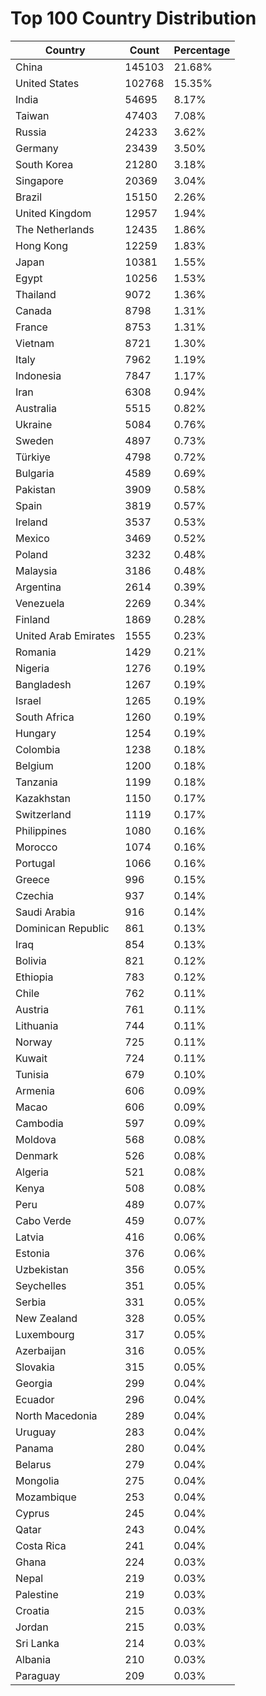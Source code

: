 # Top 100 Country Distribution
| Country | Count | Percentage |
|----|----|----|
| China | 145103 | 21.68% |
| United States | 102768 | 15.35% |
| India | 54695 | 8.17% |
| Taiwan | 47403 | 7.08% |
| Russia | 24233 | 3.62% |
| Germany | 23439 | 3.50% |
| South Korea | 21280 | 3.18% |
| Singapore | 20369 | 3.04% |
| Brazil | 15150 | 2.26% |
| United Kingdom | 12957 | 1.94% |
| The Netherlands | 12435 | 1.86% |
| Hong Kong | 12259 | 1.83% |
| Japan | 10381 | 1.55% |
| Egypt | 10256 | 1.53% |
| Thailand | 9072 | 1.36% |
| Canada | 8798 | 1.31% |
| France | 8753 | 1.31% |
| Vietnam | 8721 | 1.30% |
| Italy | 7962 | 1.19% |
| Indonesia | 7847 | 1.17% |
| Iran | 6308 | 0.94% |
| Australia | 5515 | 0.82% |
| Ukraine | 5084 | 0.76% |
| Sweden | 4897 | 0.73% |
| Türkiye | 4798 | 0.72% |
| Bulgaria | 4589 | 0.69% |
| Pakistan | 3909 | 0.58% |
| Spain | 3819 | 0.57% |
| Ireland | 3537 | 0.53% |
| Mexico | 3469 | 0.52% |
| Poland | 3232 | 0.48% |
| Malaysia | 3186 | 0.48% |
| Argentina | 2614 | 0.39% |
| Venezuela | 2269 | 0.34% |
| Finland | 1869 | 0.28% |
| United Arab Emirates | 1555 | 0.23% |
| Romania | 1429 | 0.21% |
| Nigeria | 1276 | 0.19% |
| Bangladesh | 1267 | 0.19% |
| Israel | 1265 | 0.19% |
| South Africa | 1260 | 0.19% |
| Hungary | 1254 | 0.19% |
| Colombia | 1238 | 0.18% |
| Belgium | 1200 | 0.18% |
| Tanzania | 1199 | 0.18% |
| Kazakhstan | 1150 | 0.17% |
| Switzerland | 1119 | 0.17% |
| Philippines | 1080 | 0.16% |
| Morocco | 1074 | 0.16% |
| Portugal | 1066 | 0.16% |
| Greece | 996 | 0.15% |
| Czechia | 937 | 0.14% |
| Saudi Arabia | 916 | 0.14% |
| Dominican Republic | 861 | 0.13% |
| Iraq | 854 | 0.13% |
| Bolivia | 821 | 0.12% |
| Ethiopia | 783 | 0.12% |
| Chile | 762 | 0.11% |
| Austria | 761 | 0.11% |
| Lithuania | 744 | 0.11% |
| Norway | 725 | 0.11% |
| Kuwait | 724 | 0.11% |
| Tunisia | 679 | 0.10% |
| Armenia | 606 | 0.09% |
| Macao | 606 | 0.09% |
| Cambodia | 597 | 0.09% |
| Moldova | 568 | 0.08% |
| Denmark | 526 | 0.08% |
| Algeria | 521 | 0.08% |
| Kenya | 508 | 0.08% |
| Peru | 489 | 0.07% |
| Cabo Verde | 459 | 0.07% |
| Latvia | 416 | 0.06% |
| Estonia | 376 | 0.06% |
| Uzbekistan | 356 | 0.05% |
| Seychelles | 351 | 0.05% |
| Serbia | 331 | 0.05% |
| New Zealand | 328 | 0.05% |
| Luxembourg | 317 | 0.05% |
| Azerbaijan | 316 | 0.05% |
| Slovakia | 315 | 0.05% |
| Georgia | 299 | 0.04% |
| Ecuador | 296 | 0.04% |
| North Macedonia | 289 | 0.04% |
| Uruguay | 283 | 0.04% |
| Panama | 280 | 0.04% |
| Belarus | 279 | 0.04% |
| Mongolia | 275 | 0.04% |
| Mozambique | 253 | 0.04% |
| Cyprus | 245 | 0.04% |
| Qatar | 243 | 0.04% |
| Costa Rica | 241 | 0.04% |
| Ghana | 224 | 0.03% |
| Nepal | 219 | 0.03% |
| Palestine | 219 | 0.03% |
| Croatia | 215 | 0.03% |
| Jordan | 215 | 0.03% |
| Sri Lanka | 214 | 0.03% |
| Albania | 210 | 0.03% |
| Paraguay | 209 | 0.03% |
